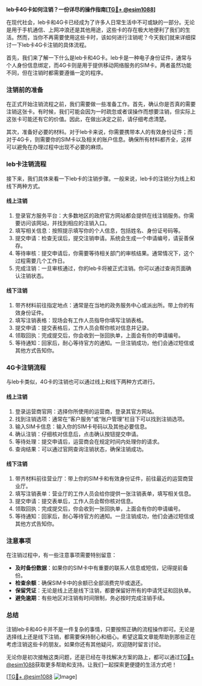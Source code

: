 **leb卡4G卡如何注销？一份详尽的操作指南[[TG💪+ @esim1088](https://t.me/s/esim1088)]**

在现代社会，leb卡和4G卡已经成为了许多人日常生活中不可或缺的一部分。无论是用于手机通信、上网冲浪还是其他用途，这些卡的存在极大地便利了我们的生活。然而，当你不再需要使用这些卡时，该如何进行注销呢？今天我们就来详细探讨一下leb卡4G卡注销的具体流程。

首先，我们来了解一下什么是leb卡和4G卡。leb卡是一种电子身份证件，通常与个人身份信息绑定，而4G卡则是用于提供移动网络服务的SIM卡。两者虽然功能不同，但在注销时都需要遵循一定的程序。

### 注销前的准备

在正式开始注销流程之前，我们需要做一些准备工作。首先，确认你是否真的需要注销这张卡。有时候，我们可能会因为一时疏忽或者误操作而想要注销，但实际上这张卡可能还有它的价值。因此，在做出决定之前，请仔细考虑清楚。

其次，准备好必要的材料。对于leb卡来说，你需要携带本人的有效身份证件；而对于4G卡，则需要你的SIM卡以及相关的账户信息。确保所有材料都齐全，这样可以避免在办理过程中出现不必要的麻烦。

### leb卡注销流程

接下来，我们具体来看一下leb卡的注销步骤。一般来说，leb卡的注销分为线上和线下两种方式。

#### 线上注销

1. 登录官方服务平台：大多数地区的政府官方网站都会提供在线注销服务。你需要访问该网站，并找到相应的注销入口。
2. 填写相关信息：按照提示填写你的个人信息，包括姓名、身份证号码等。
3. 提交申请：检查无误后，提交注销申请。系统会生成一个申请编号，请妥善保存。
4. 等待审核：提交申请后，你需要等待相关部门的审核结果。通常情况下，这个过程需要几个工作日。
5. 完成注销：一旦审核通过，你的leb卡将被正式注销。你可以通过查询页面确认注销状态。

#### 线下注销

1. 带齐材料前往指定地点：通常是在当地的政务服务中心或派出所。带上你的有效身份证件。
2. 填写注销表格：现场会有工作人员指导你填写注销表格。
3. 提交申请：提交表格后，工作人员会帮你核对信息并记录。
4. 领取回执：完成提交后，你会收到一张回执单，上面会有你的申请编号。
5. 等待通知：回家后，耐心等待官方的通知。一旦注销成功，他们会通过短信或其他方式告知你。

### 4G卡注销流程

与leb卡类似，4G卡的注销也可以通过线上和线下两种方式进行。

#### 线上注销

1. 登录运营商官网：选择你所使用的运营商，登录其官方网站。
2. 找到注销选项：通常在“客户服务”或“账户管理”栏目下可以找到注销选项。
3. 输入SIM卡信息：输入你的SIM卡号码以及其他必要信息。
4. 确认注销：仔细核对信息后，点击确认按钮提交申请。
5. 等待处理：提交申请后，运营商会在规定时间内处理你的请求。
6. 查询结果：可以通过官网查询注销状态，确保注销成功。

#### 线下注销

1. 带齐材料前往营业厅：带上你的SIM卡和有效身份证件，前往最近的运营商营业厅。
2. 填写注销表单：营业厅的工作人员会给你提供一张注销表单，填写相关信息。
3. 提交申请：提交表单后，工作人员会帮你核对信息。
4. 领取回执：完成提交后，你会收到一张回执单，上面会有你的申请编号。
5. 等待通知：回家后，耐心等待官方的通知。一旦注销成功，他们会通过短信或其他方式告知你。

### 注意事项

在注销过程中，有一些注意事项需要特别留意：

- **及时备份数据**：如果你的SIM卡中有重要的联系人信息或短信，记得提前备份。
- **检查余额**：确保SIM卡中的余额已全部消费完毕或退还。
- **保留凭证**：无论是线上还是线下注销，都要保留好所有的申请凭证和回执单。
- **避免逾期**：有些地区对注销有时间限制，务必按时完成注销手续。

### 总结

注销leb卡和4G卡并不是一件复杂的事情，只要按照正确的流程操作即可。无论是选择线上还是线下注销，都需要保持耐心和细心。希望这篇文章能帮助到那些正在考虑注销这些卡的朋友。如果你还有其他疑问，欢迎随时留言讨论。

无论你是初次接触这类问题，还是已经在寻找解决方案的路上，都可以通过[TG💪+ @esim1088](https://t.me/s/esim1088)获取更多帮助和支持。让我们一起探索更便捷的生活方式吧！

[[TG💪+ @esim1088](https://t.me/s/esim1088) ![Image](https://i.postimg.cc/4NQfJmqS/Snipaste-2025-05-13-00-14-12.png)]